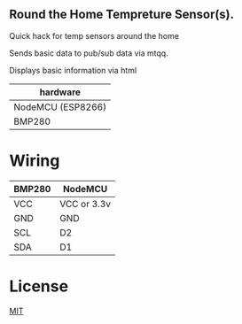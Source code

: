 
## Round the Home Tempreture Sensor(s). 

Quick hack for temp sensors around the home

Sends basic data to pub/sub data via mtqq.

Displays basic information via html



| hardware            | 
| ----------------- | 
| NodeMCU (ESP8266) | 
| BMP280 |

# Wiring

| BMP280 | NodeMCU |
| ------ | ------ |
| VCC | VCC or 3.3v |
| GND | GND |
| SCL | D2 |
| SDA | D1|


# License

[MIT](https://choosealicense.com/licenses/mit/)

